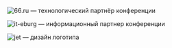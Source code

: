 ![66.ru](http://dropbucket.ru/pycon/66) — технологический партнёр конференции

![it-eburg](http://dropbucket.ru/pycon/iteburg) — информационный партнер конференции

![jet](http://dropbucket.ru/pycon/jet) — дизайн логотипа

